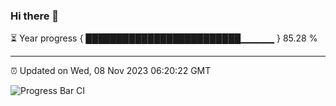 ### Hi there 👋

⏳ Year progress { █████████████████████████▁▁▁▁▁ } 85.28 %

---

⏰ Updated on Wed, 08 Nov 2023 06:20:22 GMT

![Progress Bar CI](https://github.com/liununu/liununu/workflows/Progress%20Bar%20CI/badge.svg)
